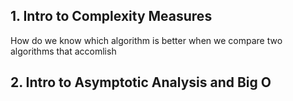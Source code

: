 ## 1. Intro to Complexity Measures
How do we know which algorithm is better when we compare two algorithms that accomlish<br />


## 2. Intro to Asymptotic Analysis and Big O


